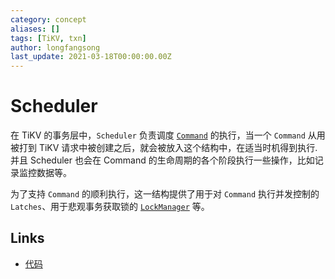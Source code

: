 ```yaml
---
category: concept
aliases: []
tags: [TiKV, txn]
author: longfangsong
last_update: 2021-03-18T00:00:00.00Z
---
```

# Scheduler

在 TiKV 的事务层中，`Scheduler` 负责调度 [`Command`](/tipedia/zh/what/Command.html) 的执行，当一个 `Command` 从用被打到 TiKV 请求中被创建之后，就会被放入这个结构中，在适当时机得到执行.
并且 Scheduler 也会在 Command 的生命周期的各个阶段执行一些操作，比如记录监控数据等。

为了支持 `Command` 的顺利执行，这一结构提供了用于对 `Command` 执行并发控制的 `Latches`、用于悲观事务获取锁的 [`LockManager`](/tipedia/zh/what/LockManager.html) 等。

## Links

- [代码](https://github.com/tikv/tikv/blob/abc9a81117df0ad3e99ab16a519b717bc676f595/src/storage/txn/scheduler.rs#L242)
